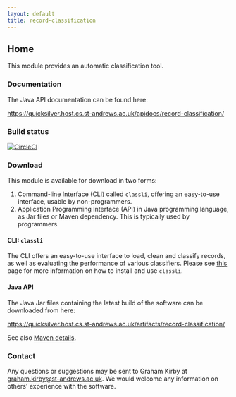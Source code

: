 ```yaml
---
layout: default
title: record-classification
---
```


## Home

This module provides an automatic classification tool.

### Documentation

The Java API documentation can be found here:

https://quicksilver.host.cs.st-andrews.ac.uk/apidocs/record-classification/

### Build status

[![CircleCI](https://circleci.com/gh/stacs-srg/record-classification.svg?style=svg)](https://circleci.com/gh/stacs-srg/record-classification)

### Download

This module is available for download in two forms:

1. Command-line Interface (CLI) called `classli`, offering an easy-to-use interface, usable by non-programmers.
2. Application Programming Interface (API) in Java programming language, as Jar files or Maven dependency. This is typically used by programmers.

#### CLI: `classli`

The CLI offers an easy-to-use interface to load, clean and classify records, as well as evaluating the performance of various classifiers. Please see [this](cli/index.html) page for more information on how to install and use `classli`.  

#### Java API

The Java Jar files containing the latest build of the software can be downloaded from here:

https://quicksilver.host.cs.st-andrews.ac.uk/artifacts/record-classification/

See also [Maven details](https://github.com/stacs-srg/record-classification/blob/master/README.md).

### Contact

Any questions or suggestions may be sent to Graham Kirby at graham.kirby@st-andrews.ac.uk. We would welcome any information on others\' experience with the software.
